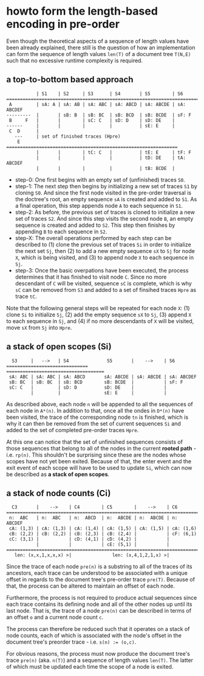 
<!-- ======================================================================= -->
# howto form the length-based encoding in pre-order

Even though the theoretical aspects of a sequence of length values have been
already explained, there still is the question of how an implementation can
form the sequence of length values `len(T)` of a document tree `T(N,E)` such
that no excessive runtime complexity is required.

<!-- ======================================================================= -->
## a top-to-bottom based approach

```
           | S1    | S2     | S3      | S4       | S5        | S6
==========================================================================
 A         | sA: A | sA: AB | sA: ABC | sA: ABCD | sA: ABCDE | sA: ABCDEF
---------  |       | sB: B  | sB: BC  | sB: BCD  | sB: BCDE  | sF: F
 B     F   |       |        | sC: C   | sD: D    | sD: DE    |
------     |       |        |         |          | sE: E     |
 C  D      |
   ---     | set of finished traces (Hpre)
    E      ===============================================================
           |       |        | tC: C   |          | tE: E     | tF: F
           |       |        |         |          | tD: DE    | tA: ABCDEF
           |       |        |         |          | tB: BCDE  |
```

* step-0: One first begins with an empty set of (unfinished) traces `S0`.
* step-1: The next step then begins by initializing a new set of traces `S1`
  by cloning `S0`. And since the first node visited in the pre-order traversal
  is the doctree's root, an empty sequence `sA` is created and added to `S1`.
  As a final operation, this step appends node `A` to each sequence in `S1`.
* step-2: As before, the previous set of traces is cloned to initialize a new
  set of traces `S2`. And since this step visits the second node `B`, an empty
  sequence is created and added to `S2`. This step then finishes by appending
  `B` to each sequence in `S2`.
* step-X: The overall operations performed by each step can be described to
  (1) clone the previous set of traces `Si` in order to initialize the next
  set `Sj`, then (2) to add a new empty sequence `sX` to `Sj` for node `X`,
  which is being visited, and (3) to append node `X` to each sequence in `Sj`.
* step-3: Once the basic overpations have been executed, the process determines
  that it has finished to visit node `C`. Since no more descendant of `C` will
  be visited, sequence `sC` is complete, which is why `sC` can be removed from
  `S3` and added to a set of finsihed traces `Hpre` as trace `tC`.

Note that the following general steps will be repeated for each node `X`:
(1) clone `Si` to initialize `Sj`, (2) add the empty sequence `sX` to `Sj`,
(3) append `X` to each sequence in `Sj`, and (4) if no more descendants of
`X` will be visited, move `sX` from `Sj` into `Hpre`.

<!-- ======================================================================= -->
## a stack of open scopes (Si)

```
  S3     |   -->   | S4              S5       |    -->    | S6
==============================     ====================================
 sA: ABC | sA: ABC | sA: ABCD       sA: ABCDE | sA: ABCDE | sA: ABCDEF
 sB: BC  | sB: BC  | sB: BCD        sB: BCDE  |           | sF: F
 sC: C   |         | sD: D          sD: DE    |           |
         |         |                sE: E     |           |
```

As described above, each node `n` will be appended to all the sequences of each
node in `A*(n)`. In addition to that, once all the ondes in `D*(n)` have been
visited, the trace of the corresponding node `tn` is finished, which is why it
can then be removed from the set of current sequences `Si` and added to the set
of completed pre-order traces `Hpre`.

At this one can notice that the set of unfinished sequences consists of those
sequences that belong to all of the nodes in the current **rooted path** - i.e.
`rp(n)`. This shouldn't be surprising since these are the nodes whose scopes
have not yet been exited. Because of that, the enter event and the exit event
of each scope will have to be used to update `Si`, which can now be described
as **a stack of open scopes**.

<!-- ======================================================================= -->
## a stack of node counts (Ci)

```
  C3       |    -->    | C4        | C5        |    -->    | C6
========================================================================
 n:  ABC   | n:  ABC   | n:  ABCD  | n:  ABCDE | n:  ABCDE | n:  ABCDEF
 cA: (1,3) | cA: (1,3) | cA: (1,4) | cA: (1,5) | cA: (1,5) | cA: (1,6)
 cB: (2,2) | cB: (2,2) | cB: (2,3) | cB: (2,4) |           | cF: (6,1)
 cC: (3,1) |           | cD: (4,1) | cD: (4,2) |           |
           |           |           | cE: (5,1) |           |
========================================================================
   len: (x,x,1,x,x,x) >|               len: (x,4,1,2,1,x) >|
```

Since the trace of each node `pre(n)` is a substring to all of the traces of
its ancestors, each trace can be understood to be associated with a unique
offset in regards to the document tree's pre-order trace `pre(T)`. Because
of that, the process can be altered to maintain an offset of each node.

Furthermore, the process is not required to produce actual sequences since
each trace contains its defining node and all of the other nodes up until its
last node. That is, the trace of a node `pre(n)` can be described in terms of
an offset `o` and a current node count `c`.

The process can therefore be reduced such that it operates on a stack of node
counts, each of which is associated with the node's offset in the document
tree's preorder trace - i.e. `s(n) := (o,c)`.

For obvious reasons, the process must now produce the document tree's trace
`pre(n)` (aka. `n(T)`) and a sequence of length values `len(T)`. The latter
of which must be updated each time the scope of a node is exited.
